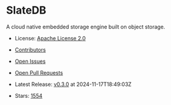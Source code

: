 # SlateDB

A cloud native embedded storage engine built on object storage.
- License: [Apache License 2.0](https://spdx.org/licenses/Apache-2.0.html)

- [Contributors](https://github.com/slatedb/slatedb/graphs/contributors)
- [Open Issues](https://github.com/slatedb/slatedb/issues?q=sort%3Aupdated-desc+is%3Aissue+is%3Aopen)
- [Open Pull Requests](https://github.com/slatedb/slatedb/pulls?q=sort%3Aupdated-desc+is%3Apr+is%3Aopen)
- Latest Release: [v0.3.0](https://github.com/slatedb/slatedb/releases/tag/v0.3.0) at 2024-11-17T18:49:03Z

- Stars: [1554](https://github.com/slatedb/slatedb/stargazers)

